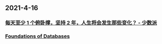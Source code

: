 
## 2021-4-16

### [每天至少 1 个俯卧撑，坚持 2 年，人生将会发生那些变化？ - 少数派](https://sspai.com/post/66047)

### [Foundations of Databases](http://webdam.inria.fr/Alice/)